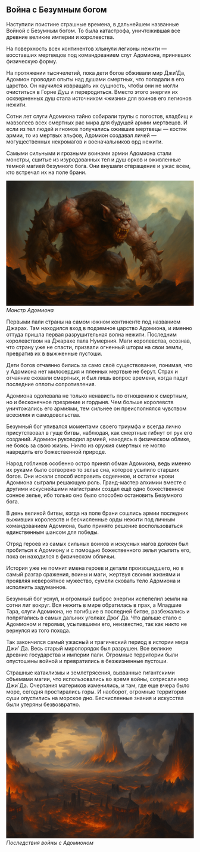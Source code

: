 ## Война с Безумным богом

Наступили поистине страшные времена, в дальнейшем названные Войной с Безумным богом. То была катастрофа, уничтожившая все древние великие империи и королевства.

На поверхность всех континентов хлынули легионы нежити — восставших мертвецов под командованием слуг Адомиона, принявших физическую форму.

На протяжении тысячелетий, пока дети богов обживали мир Джи’Да, Адомион проводил опыты над душами смертных, что попадали в его царство. Он научился извращать их сущность, чтобы они не могли очиститься в Горне Душ и переродиться. Вместо этого энергия их оскверненных душ стала источником «жизни» для воинов его легионов нежити.

Сотни лет слуги Адомиона тайно собирали трупы с погостов, кладбищ и мавзолеев всех смертных рас мира для будущей армии мертвецов. И если из тел людей и гномов получались ожившие мертвецы — костяк армии, то из мертвых эльфов, Адомион создавал личей — могущественных некромагов и военачальников орд нежити.

Самыми сильными и грозными воинами армии Адомиона стали монстры, сшитые из изуродованных тел и душ орков и оживленные темной магией безумного бога. Они внушали отвращение и ужас всем, кто встречал их на поле брани.

![](images/monstr.2x.png)
*Монстр Адомиона*

Первыми пали страны на самом южном континенте под названием Джарах. Там находился вход в подземное царство Адомиона, и именно оттуда пришла первая разрушительная волна нежити. Последним королевством на Джарахе пала Нумерния. Маги королевства, осознав, что страну уже не спасти, призвали огненный шторм на свои земли, превратив их в выжженные пустоши.

Дети богов отчаянно бились за само своё существование, понимая, что у Адомиона нет милосердия и пленных мертвые не берут. Страх и отчаяние сковали смертных, и был лишь вопрос времени, когда падут последние оплоты сопротивления.

Адомиона одолевала не только ненависть по отношению к смертным, но и бесконечное презрение и гордыня. Чем больше королевств уничтожались его армиями, тем сильнее он преисполнялся чувством всесилия и самодовольства.

Безумный бог упивался моментами своего триумфа и всегда лично присутствовал в гуще битвы, наблюдая, как смертные гибнут от рук его созданий. Адомион руководил армией, находясь в физическом облике, не боясь за свою жизнь. Ничто из оружия смертных не могло навредить его божественной природе.

Народ гоблинов особенно остро принял обман Адомиона, ведь именно их руками было сотворено то зелье сна, которое усыпило старших богов. Они искали способ исправить содеянное, и остатки крови Адомиона сыграли решающую роль. Гранд-мастер алхимии вместе с другими искуснейшими магистрами создал ещё одно божественное сонное зелье, ибо только оно было способно остановить Безумного бога.

В день великой битвы, когда на поле брани сошлись армии последних выживших королевств и бесчисленные орды нежити под личным командованием Адомиона, было принято решение воспользоваться единственным шансом для победы.

Отряд героев из самых сильных воинов и искусных магов должен был пробиться к Адомиону и с помощью божественного зелья усыпить его, пока он находился в физическом обличьи.

История уже не помнит имена героев и детали произошедшего, но в самый разгар сражения, воины и маги, жертвуя своими жизнями и проявляя невероятное мужество, сумели сковать тело Адомиона и исполнить задуманное.

Безумный бог уснул, и огромный выброс энергии испепелил земли на сотни лиг вокруг. Вся нежить в мире обратилась в прах, а Младшие Тара, слуги Адомиона, не погибшие в последней битве, разбежались и попрятались в самых дальних уголках Джи’ Да. Что дальше стало с Адомионом и героями, усыпившими его, неизвестно, так как никто не вернулся из того похода.

Так закончился самый ужасный и трагический период в истории мира Джи’ Да. Весь старый миропорядок был разрушен. Все великие древние государства и империи пали. Огромные территории были опустошены войной и превратились в безжизненные пустоши.

Страшные катаклизмы и землетрясения, вызванные гигантскими объемами магии, что использовались во время войны, сотрясали мир Джи`Да. Очертания материков изменились, и там, где еще вчера было море, сегодня простирались горы. И наоборот, огромные территории суши опустились на морское дно. Бесчисленные знания и искусства были утеряны безвозвратно.

![](images/endgoldenage.2x.png)
*Последствия войны с Адомионом*
